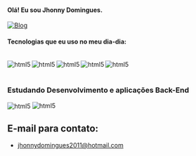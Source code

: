 #### Olá! Eu sou Jhonny Domingues.

[![Blog](https://img.shields.io/badge/LinkedIn-0077B5?style=for-the-badge&logo=linkedin&logoColor=white)](https://www.linkedin.com/in/jhonny-domingues-614bb2142/)

#### Tecnologias que eu uso no meu dia-dia:

 <div style="display: inline_block"> <br/>
  <img align="center" alt="html5" src="https://img.shields.io/badge/HTML5-E34F26?style=for-the-badge&logo=html5&logoColor=white">
<img align="left" alt="html5" src="https://img.shields.io/badge/Sass-CC6699?style=for-the-badge&logo=sass&logoColor=white">
<img align="left" alt="html5" src="https://img.shields.io/badge/CSS3-1572B6?style=for-the-badge&logo=css3&logoColor=white">
<img align="left" alt="html5" src="https://img.shields.io/badge/Bootstrap-563D7C?style=for-the-badge&logo=bootstrap&logoColor=white">
<img align="left" alt="html5" src="https://img.shields.io/badge/JavaScript-323330?style=for-the-badge&logo=javascript&logoColor=F7DF1E">

</div><br/>

<h3>
Estudando Desenvolvimento e aplicações Back-End</h3><img align="center" alt="html5" src="https://img.shields.io/badge/Java-ED8B00?style=for-the-badge&logo=openjdk&logoColor=white">
<img align="" alt="html5" src="https://img.shields.io/badge/MySQL-00000F?style=for-the-badge&logo=mysql&logoColor=white">

<br>

## E-mail para contato:

- jhonnydomingues2011@hotmail.com

